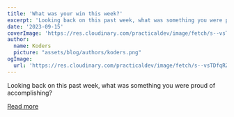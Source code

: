 ```yaml
---
title: 'What was your win this week?'
excerpt: 'Looking back on this past week, what was something you were proud of accomplishing?'
date: '2023-09-15'
coverImage: 'https://res.cloudinary.com/practicaldev/image/fetch/s--vsTDfqRZ--/c_imagga_scale,f_auto,fl_progressive,h_420,q_auto,w_1000/https://dev-to-uploads.s3.amazonaws.com/uploads/articles/wyck78r593005hlbngyn.jpg'
author:
  name: Koders
  picture: "assets/blog/authors/koders.png"
ogImage:
  url: 'https://res.cloudinary.com/practicaldev/image/fetch/s--vsTDfqRZ--/c_imagga_scale,f_auto,fl_progressive,h_420,q_auto,w_1000/https://dev-to-uploads.s3.amazonaws.com/uploads/articles/wyck78r593005hlbngyn.jpg'
---
```


Looking back on this past week, what was something you were proud of accomplishing?

[Read more](https://dev.to/devteam/what-was-your-win-this-week-5epj)
